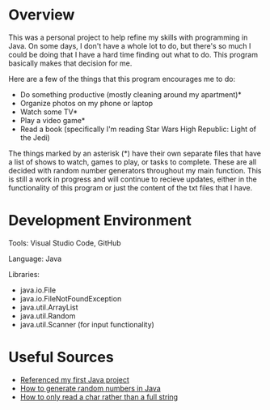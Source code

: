 # Overview

This was a personal project to help refine my skills with programming in Java.  On some days, I don't have a whole lot to do, but there's so much I could be doing that I have a hard time finding out what to do.  This program basically makes that decision for me.

Here are a few of the things that this program encourages me to do:

* Do something productive (mostly cleaning around my apartment)*
* Organize photos on my phone or laptop
* Watch some TV*
* Play a video game*
* Read a book (specifically I'm reading Star Wars High Republic: Light of the Jedi)

The things marked by an asterisk (*) have their own separate files that have a list of shows to watch, games to play, or tasks to complete.  These are all decided with random number generators throughout my main function.  This is still a work in progress and will continue to recieve updates, either in the functionality of this program or just the content of the txt files that I have.

# Development Environment

Tools: Visual Studio Code, GitHub

Language: Java

Libraries:

* java.io.File
* java.io.FileNotFoundException
* java.util.ArrayList
* java.util.Random
* java.util.Scanner (for input functionality)

# Useful Sources

* [Referenced my first Java project](https://github.com/SokovianSquirrelly/TaskReaderJava)
* [How to generate random numbers in Java](https://www.educative.io/answers/how-to-generate-random-numbers-in-java)
* [How to only read a char rather than a full string](https://www.geeksforgeeks.org/gfact-51-java-scanner-nextchar/)